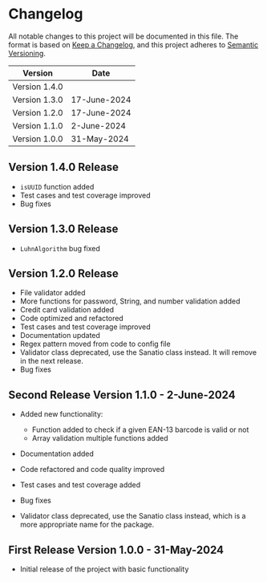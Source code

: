 # Changelog

All notable changes to this project will be documented in this file. The format is based on [Keep a Changelog](https://keepachangelog.com/en/1.0.0/), and this project adheres to [Semantic Versioning](https://semver.org/spec/v2.0.0.html).

| Version | Date |
| ------- | ---- |
| Version 1.4.0 | |
| Version 1.3.0 | 17-June-2024|
| Version 1.2.0 | 17-June-2024|
| Version 1.1.0 | 2-June-2024 |
| Version 1.0.0 | 31-May-2024 |

## Version 1.4.0 Release 

- `isUUID` function added
- Test cases and test coverage improved
- Bug fixes

## Version 1.3.0 Release 

- `LuhnAlgorithm` bug fixed

## Version 1.2.0 Release 

- File validator added
- More functions for password, String, and number validation added
- Credit card validation added
- Code optimized and refactored
- Test cases and test coverage improved
- Documentation updated
- Regex pattern moved from code to config file
- Validator class deprecated, use the Sanatio class instead. It will remove in the next release.
- Bug fixes

## Second Release Version 1.1.0 - 2-June-2024

- Added new functionality:
   - Function added to check if a given EAN-13 barcode is valid or not
   - Array validation multiple functions added

- Documentation added
- Code refactored and code quality improved
- Test cases and test coverage added
- Bug fixes
- Validator class deprecated, use the Sanatio class instead, which is a more appropriate name for the package.

## First Release Version 1.0.0 - 31-May-2024

- Initial release of the project with basic functionality


